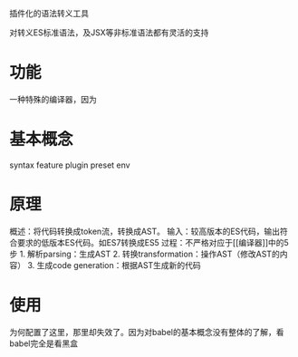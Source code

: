 插件化的语法转义工具

对转义ES标准语法，及JSX等非标准语法都有灵活的支持
# 功能
一种特殊的编译器，因为
# 基本概念
syntax
feature
plugin
preset
env
# 原理
概述：将代码转换成token流，转换成AST。
输入：较高版本的ES代码，输出符合要求的低版本ES代码。如ES7转换成ES5
过程：不严格对应于[[编译器]]中的5步
	1. 解析parsing：生成AST
	2. 转换transformation：操作AST（修改AST的内容）
	3. 生成code generation：根据AST生成新的代码

# 使用
为何配置了这里，那里却失效了。因为对babel的基本概念没有整体的了解，看babel完全是看黑盒

